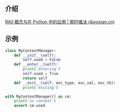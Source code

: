 
## 介绍

[RAII 概念与在 Python 中的应用 | 那时难决 (duyixian.cn)](https://www.duyixian.cn/2021/08/22/RAII/)

## 示例

```python
class MyContextManager:
    def __init__(self):
        self.used = False
    def __enter__(self):
        print('entering')
        self.used = True
        return self
    def __exit__(self, exc_type, exc_val, exc_tb):
        print('exiting')

with MyContextManager() as cm:
    print('in context')
    assert cm.used
```
